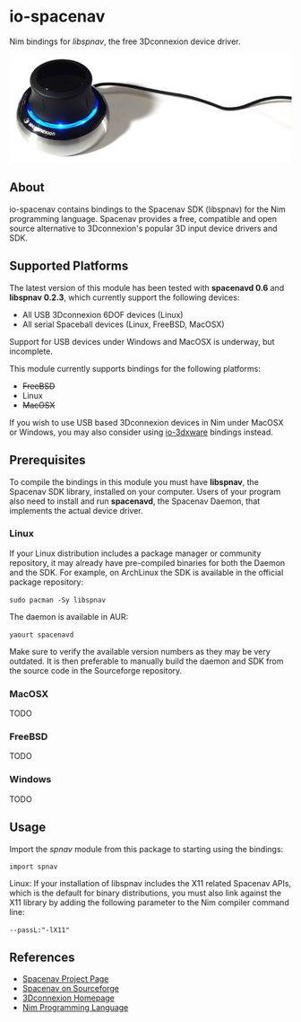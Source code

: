 # io-spacenav
Nim bindings for *libspnav*, the free 3Dconnexion device driver.

![io-spacenav Logo](logo.png)

## About
io-spacenav contains bindings to the Spacenav SDK (libspnav) for the Nim
programming language. Spacenav provides a free, compatible and open source
alternative to 3Dconnexion's popular 3D input device drivers and SDK.

## Supported Platforms
The latest version of this module has been tested with **spacenavd 0.6**
and **libspnav 0.2.3**, which currently support the following devices:

- All USB 3Dconnexion 6DOF devices (Linux)
- All serial Spaceball devices (Linux, FreeBSD, MacOSX)

Support for USB devices under Windows and MacOSX is underway, but incomplete.

This module currently supports bindings for the following platforms:

- ~~FreeBSD~~
- Linux
- ~~MacOSX~~

If you wish to use USB based 3Dconnexion devices in Nim under MacOSX or Windows,
you may also consider using [io-3dxware](https://github.com/nimious/io-3dxware)
bindings instead.

## Prerequisites
To compile the bindings in this module you must have **libspnav**, the Spacenav
SDK library, installed on your computer. Users of your program also need to
install and run **spacenavd**, the Spacenav Daemon, that implements the actual
device driver.

### Linux
If your Linux distribution includes a package manager or community repository,
it may already have pre-compiled binaries for both the Daemon and the SDK. For
example, on ArchLinux the SDK is available in the official package repository:

`sudo pacman -Sy libspnav`

The daemon is available in AUR:

`yaourt spacenavd`

Make sure to verify the available version numbers as they may be very outdated.
It is then preferable to manually build the daemon and SDK from the source code
in the Sourceforge repository.

### MacOSX
TODO

### FreeBSD
TODO

### Windows
TODO

## Usage
Import the *spnav* module from this package to starting using the bindings:

```nimrod
import spnav
```

Linux: If your installation of libspnav includes the X11 related Spacenav APIs,
which is the default for binary distributions, you must also link against the
X11 library by adding the following parameter to the Nim compiler command line:

```--passL:"-lX11"```

## References
* [Spacenav Project Page](http://spacenav.sourceforge.net/)
* [Spacenav on Sourceforge](http://sourceforge.net/projects/spacenav/)
* [3Dconnexion Homepage](http://www.3dconnexion.com/i)
* [Nim Programming Language](http://nim-lang.org/)
